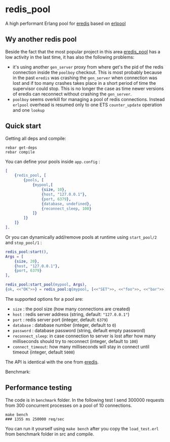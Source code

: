 redis_pool
================

A high performant Erlang pool for [eredis][1] based on [erlpool][2] 

Wy another redis pool
------------------

Beside the fact that the most popular project in this area [eredis_pool][3] has a low activity in the last time, it has also the following problems:
  
- it's using another `gen_server` proxy from where get's the pid of the redis connection inside the `poolboy` checkout. This is
most probably because in the past `eredis` was crashing the `gen_server` when connection was lost and if too many crashes takes place
in a short period of time the supervisor could stop. This is no longer the case as time newer versions of eredis can reconnect without
crashing the `gen_server`.
- `poolboy` seems overkill for managing a pool of redis connections. Instead `erlpool` overhead is resumed only to one ETS `counter_update` operation and one `lookup`   


Quick start
-----------

Getting all deps and compile:

```
rebar get-deps
rebar compile
```

You can define your pools inside `app.config` :

```erlang
[
    {redis_pool, [
        {pools, [
            {mypool,[
                {size, 10},
                {host, "127.0.0.1"},
                {port, 6379},
                {database, undefined},
                {reconnect_sleep, 100}
            ]}
        ]}
    ]}
].
```

Or you can dynamically add/remove pools at runtime using `start_pool/2` and `stop_pool/1` :


```erlang 
redis_pool:start(),
Args = [
    {size, 20},
    {host, "127.0.0.1"},
    {port, 6379}
],

redis_pool:start_pool(mypool, Args),
{ok, <<"OK">>} = redis_pool:q(mypool, [<<"SET">>, <<"foo">>, <<"bar">>]).
```

The supported options for a pool are:

- `size` : the pool size (how many connections are created)
- `host` : redis server address (string, default: `"127.0.0.1"`)
- `port` : redis server port (integer, default: `6379`)
- `database` : database number (integer, default to `0`)
- `password` : database password (string, default empty password)
- `reconnect_sleep`: in case connection to server is lost after how many milliseconds should try to reconnect (integer, default to `100`)
- `connect_timeout`: how many milliseconds will stay in connect until timeout (integer, default `5000`)

The API is identical with the one from [eredis][1].

Benchmark:

Performance testing
-----------

The code is in `benchmark` folder. In the following test I send 300000 requests from 300 concurrent processes on a pool of 10 connections.

```
make bench
### 1355 ms 250000 req/sec  
```

You can run it yourself using `make bench` after you copy the `load_test.erl` from benchmark folder in src and compile. 

[1]:https://github.com/wooga/eredis
[2]:https://github.com/silviucpp/erlpool
[3]:https://github.com/hiroeorz/eredis_pool
